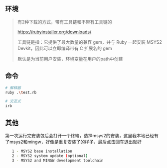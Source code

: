 ## 环境

> 有2种下载的方式，带有工具链和不带有工具链的
>
> <https://rubyinstaller.org/downloads/>
>
> 工具链是指：它提供了最大数量的兼容 gem，并与 Ruby 一起安装 MSYS2 Devkit，因此可以立即编译带有 C 扩展名的 gem
>
> 默认是为当前用户安装，环境变量在用户的path中创建


## 命令

```sh
# 解释器
ruby .\test.rb

# 交互式
irb
```


## 其他

第一次运行完安装包后会打开一个终端，选择msys2的安装，这里我本地已经有了msys2和mingw，好像是重复安装了的样子，最后点击回车退出就好

```sh
   1 - MSYS2 base installation
   2 - MSYS2 system update (optional)
   3 - MSYS2 and MINGW development toolchain
```